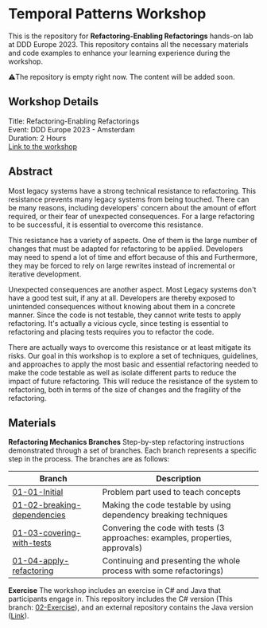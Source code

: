 # Temporal Patterns Workshop
This is the repository for **Refactoring-Enabling Refactorings** hands-on lab at DDD Europe 2023. This repository contains all the necessary materials and code examples to enhance your learning experience during the workshop.

⚠️The repository is empty right now. The content will be added soon.

## Workshop Details
Title: Refactoring-Enabling Refactorings  
Event: DDD Europe 2023 - Amsterdam  
Duration: 2 Hours  
[Link to the workshop](https://2023.dddeurope.com/program/refactoring-enabling-refactorings/)

## Abstract
Most legacy systems have a strong technical resistance to refactoring. This resistance prevents many legacy systems from being touched. There can be many reasons, including developers' concern about the amount of effort required, or their fear of unexpected consequences. For a large refactoring to be successful, it is essential to overcome this resistance.

This resistance has a variety of aspects. One of them is the large number of changes that must be adapted for refactoring to be applied. Developers may need to spend a lot of time and effort because of this and Furthermore, they may be forced to rely on large rewrites instead of incremental or iterative development.

Unexpected consequences are another aspect. Most Legacy systems don't have a good test suit, if any at all. Developers are thereby exposed to unintended consequences without knowing about them in a concrete manner. Since the code is not testable, they cannot write tests to apply refactoring. It's actually a vicious cycle, since testing is essential to refactoring and placing tests requires you to refactor the code.

There are actually ways to overcome this resistance or at least mitigate its risks. Our goal in this workshop is to explore a set of techniques, guidelines, and approaches to apply the most basic and essential refactoring needed to make the code testable as well as isolate different parts to reduce the impact of future refactoring. This will reduce the resistance of the system to refactoring, both in terms of the size of changes and the fragility of the refactoring.


## Materials

 **Refactoring Mechanics Branches**
 Step-by-step refactoring instructions demonstrated through a set of branches. Each branch represents a specific step in the process. The branches are as follows:
 
|Branch | Description |
|--|--|
| [01-01-Initial](https://github.com/H-Ahmadi/DDDEU_2023_Refactoring_Enabling_Refactorings/tree/01-01-initial)| Problem part used to teach concepts |
| [01-02-breaking-dependencies](https://github.com/H-Ahmadi/DDDEU_2023_Refactoring_Enabling_Refactorings/tree/01-02-breaking-dependencies)| Making the code testable by using dependency breaking techniques|
| [01-03-covering-with-tests](https://github.com/H-Ahmadi/DDDEU_2023_Refactoring_Enabling_Refactorings/tree/01-03-covering-with-tests)| Convering the code with tests (3 approaches: examples, properties, approvals)|
| [01-04-apply-refactoring](https://github.com/H-Ahmadi/DDDEU_2023_Refactoring_Enabling_Refactorings/tree/01-04-apply-refactoring)| Continuing and presenting the whole process with some refactorings)|


 **Exercise**
 The workshop includes an exercise in C# and Java that participants engage in. This repository includes the C# version (This branch: [02-Exercise](https://github.com/H-Ahmadi/DDDEU_2023_Refactoring_Enabling_Refactorings/tree/02-Exercise)), and an external repository contains the Java version ([Link](https://github.com/H-Ahmadi/DDDEU_2023_Refactoring_Enabling_Refactorings_Java)).